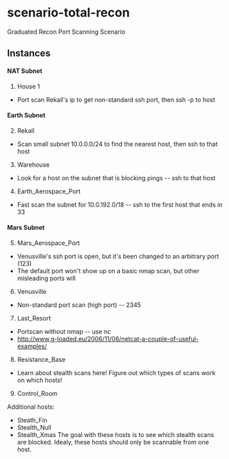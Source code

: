 # scenario-total-recon
Graduated Recon Port Scanning Scenario

## Instances

#### NAT Subnet

1. House 1
 - Port scan Rekall's ip to get non-standard ssh port, then ssh -p to host

#### Earth Subnet

2. Rekall
 - Scan small subnet 10.0.0.0/24 to find the nearest host, then ssh to that host

3. Warehouse
 - Look for a host on the subnet that is blocking pings -- ssh to that host

4. Earth_Aerospace_Port
 - Fast scan the subnet for 10.0.192.0/18 -- ssh to the first host that ends in 33

#### Mars Subnet

5. Mars_Aerospace_Port
 - Venusville's ssh port is open, but it's been changed to an arbitrary port (123)
 - The default port won't show up on a basic nmap scan, but other misleading ports will

6. Venusville
 - Non-standard port scan (high port) -- 2345

7. Last_Resort
 - Portscan without nmap -- use nc
 - http://www.g-loaded.eu/2006/11/06/netcat-a-couple-of-useful-examples/

  
8. Resistance_Base
 - Learn about stealth scans here! Figure out which types of scans work on which hosts!

9. Control_Room

Additional hosts:
 - Steath_Fin
 - Stealth_Null
 - Stealth_Xmas
The goal with these hosts is to see which stealth scans are blocked.
Idealy, these hosts should only be scannable from one host.


